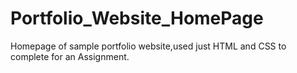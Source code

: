 # Portfolio_Website_HomePage
Homepage of sample portfolio website,used just HTML and CSS to complete for an Assignment. 
